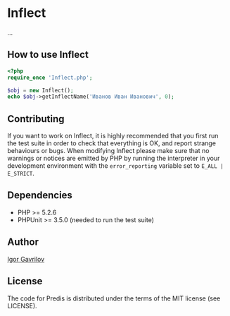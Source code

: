 # Inflect #

...

## How to use Inflect ##

``` php
<?php
require_once 'Inflect.php';

$obj = new Inflect();
echo $obj->getInflectName('Иванов Иван Иванович', 0);
```

## Contributing ##

If you want to work on Inflect, it is highly recommended that you first run the test suite in order to
check that everything is OK, and report strange behaviours or bugs. When modifying Inflect please make
sure that no warnings or notices are emitted by PHP by running the interpreter in your development
environment with the `error_reporting` variable set to `E_ALL | E_STRICT`.

## Dependencies ##

- PHP >= 5.2.6
- PHPUnit >= 3.5.0 (needed to run the test suite)

## Author ##

[Igor Gavrilov](mailto:mytholog@yandex.com)

## License ##

The code for Predis is distributed under the terms of the MIT license (see LICENSE).
